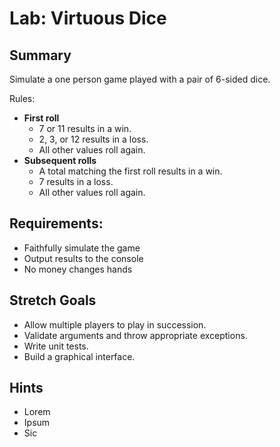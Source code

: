 # Lab: Virtuous Dice

## Summary

Simulate a one person game played with a pair of 6-sided dice.                
              
Rules:
* __First roll__ 
  - 7 or 11 results in a win.
  - 2, 3, or 12 results in a loss.
  - All other values roll again.
* __Subsequent rolls__
  - A total matching the first roll results in a win.
  - 7 results in a loss.
  - All other values roll again.

## Requirements: 
* Faithfully simulate the game
* Output results to the console
* No money changes hands
    
## Stretch Goals
* Allow multiple players to play in succession.
* Validate arguments and throw appropriate exceptions.
* Write unit tests.
* Build a graphical interface.

## Hints 
* Lorem 
* Ipsum
* Sic
